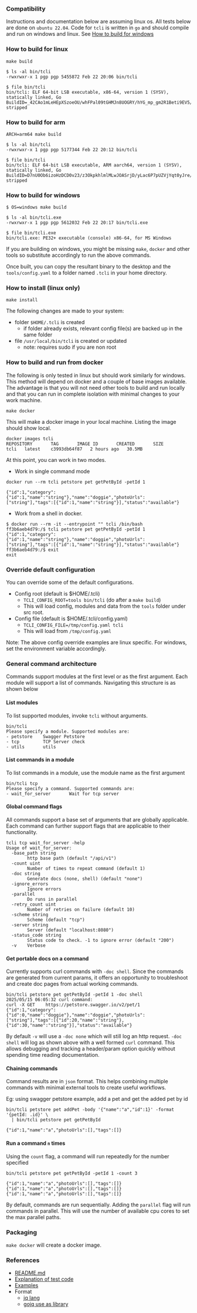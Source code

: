 ### Compatibility
Instructions and documentation below are assuming linux os. All tests below are
done on `ubuntu 22.04`.
Code for `tcli` is written in `go` and should compile and run on windows and linux.
See [How to build for windows](#how-to-build-for-windows)

### How to build for linux
```
make build

$ ls -al bin/tcli
-rwxrwxr-x 1 pgp pgp 5455872 Feb 22 20:06 bin/tcli

$ file bin/tcli
bin/tcli: ELF 64-bit LSB executable, x86-64, version 1 (SYSV), statically linked, Go BuildID=_42CAo1mLeHEpXSzoeOU/whFPal09tGHMJn8UOGRY/hYG_mp_gm2R1Beti9EV5/_rlkcVLbuBsO_N7zldJs, stripped
```

### How to build for arm
```
ARCH=arm64 make build

$ ls -al bin/tcli
-rwxrwxr-x 1 pgp pgp 5177344 Feb 22 20:12 bin/tcli

$ file bin/tcli
bin/tcli: ELF 64-bit LSB executable, ARM aarch64, version 1 (SYSV), statically linked, Go BuildID=D7nU0Ob6izoHzDCD0v23/z3OkpkhlmlMLwJOASrjD/yLac6P7pUZVjYqt0yJre/z6JeUgXpjdLpHAmj8nqQ, stripped
```

### How to build for windows
```console
$ OS=windows make build

$ ls -al bin/tcli.exe
-rwxrwxr-x 1 pgp pgp 5612032 Feb 22 20:17 bin/tcli.exe

$ file bin/tcli.exe
bin/tcli.exe: PE32+ executable (console) x86-64, for MS Windows
```

If you are building on windows, you might be missing `make`, `docker` and other tools so substitute
accordingly to run the above commands.

Once built, you can copy the resultant binary to the desktop and the `tools/config.yaml` to a folder named
`.tcli` in your home directory.

### How to install (linux only)
```console
make install
```
The following changes are made to your system:
- folder `$HOME/.tcli` is created
  - if folder already exists, relevant config file(s) are backed up in the same folder
- file `/usr/local/bin/tcli` is created or updated
  - note: requires sudo if you are non root

### How to build and run from docker
The following is only tested in linux but should work similarly for windows.
This method will depend on docker and a couple of base images available. The advantage
is that you will not need other tools to build and run locally and that you can run in
complete isolation with minimal changes to your work machine.

```console
make docker
```

This will make a docker image in your local machine. Listing the image should show local.
```console
docker images tcli
REPOSITORY       TAG       IMAGE ID       CREATED       SIZE
tcli   latest    c3993db64f87   2 hours ago   30.5MB
```

At this point, you can work in two modes.
- Work in single command mode
```console
docker run --rm tcli petstore pet getPetById -petId 1

{"id":1,"category":{"id":1,"name":"string"},"name":"doggie","photoUrls":["string"],"tags":[{"id":1,"name":"string"}],"status":"available"}
```

- Work from a shell in docker.
```console
$ docker run --rm -it --entrypoint "" tcli /bin/bash
ff3b6aeb4d79:/$ tcli petstore pet getPetById -petId 1
{"id":1,"category":{"id":1,"name":"string"},"name":"doggie","photoUrls":["string"],"tags":[{"id":1,"name":"string"}],"status":"available"}
ff3b6aeb4d79:/$ exit                                                                                                                                                                        exit
```

### Override default configuration
You can override some of the default configurations.
- Config root (default is $HOME/.tcli)
  - `TCLI_CONFIG_ROOT=tools bin/tcli` (do after a `make build`)
  - This will load config, modules and data from the `tools` folder under src root.
- Config file (default is $HOME/.tcli/config.yaml)
  - `TCLI_CONFIG_FILE=/tmp/config.yaml tcli`
  - This will load from `/tmp/config.yaml`

Note: The above config override examples are linux specific. For windows,
set the environment variable accordingly.

### General command architecture
Commands support modules at the first level or as the first argument.
Each module will support a list of commands. Navigating this structure is as shown below

#### List modules
To list supported modules, invoke `tcli` without arguments.
```console
bin/tcli
Please specify a module. Supported modules are:
- petstore    Swagger Petstore
- tcp         TCP Server check
- utils       utils
```

#### List commands in a module
To list commands in a module, use the module name as the first argument
```console
bin/tcli tcp
Please specify a command. Supported commands are:
- wait_for_server       Wait for tcp server
```

#### Global command flags
All commands support a base set of arguments that are globally applicable.
Each command can further support flags that are applicable to their functionality.

```console
tcli tcp wait_for_server -help
Usage of wait_for_server:
  -base_path string
        http base path (default "/api/v1")
  -count uint
        Number of times to repeat command (default 1)
  -doc string
        Generate docs (none, shell) (default "none")
  -ignore_errors
        Ignore errors
  -parallel
        Do runs in parallel
  -retry_count uint
        Number of retries on failure (default 10)
  -scheme string
        Scheme (default "tcp")
  -server string
        Server (default "localhost:8080")
  -status_code string
        Status code to check. -1 to ignore error (default "200")
  -v    Verbose
```

#### Get portable docs on a command
Currently supports curl commands with `-doc shell`. Since the commands are generated
from current params, it offers an opportunity to troubleshoot and create doc pages from
actual working commands.
```console
bin/tcli petstore pet getPetById -petId 1 -doc shell
2025/05/15 06:05:32 curl command:
curl -X GET    https://petstore.swagger.io/v2/pet/1
{"id":1,"category":{"id":0,"name":"doggie"},"name":"doggie","photoUrls":["string"],"tags":[{"id":20,"name":"string"},{"id":30,"name":"string"}],"status":"available"}
```
By default `-v` will use a `-doc none` which will still log an http request.
`-doc shell` will log as shown above with a well formed `curl` command. This allows
debugging and tracking a header/param option quickly without spending time reading documentation.

#### Chaining commands
Command results are in `json` format. This helps combining multiple commands with minimal external tools
to create useful workflows.

Eg: using swagger petstore example, add a pet and get the added pet by id
```console
bin/tcli petstore pet addPet -body '{"name":"a","id":1}' -format '{petId: .id}' \
  | bin/tcli petstore pet getPetById

{"id":1,"name":"a","photoUrls":[],"tags":[]}
```

#### Run a command `n` times
Using the `count` flag, a command will run repeatedly for the number specified
```console
bin/tcli petstore pet getPetById -petId 1 -count 3

{"id":1,"name":"a","photoUrls":[],"tags":[]}
{"id":1,"name":"a","photoUrls":[],"tags":[]}
{"id":1,"name":"a","photoUrls":[],"tags":[]}
```
By default, commands are run sequentially.
Adding the `parallel` flag will run commands in parallel.
This will use the number of available cpu cores to set the max parallel paths.

### Packaging
`make docker` will create a docker image.

### References
- [README.md](/README.md)
- [Explanation of test code](/docs/example_explanation.md)
- [Examples](/examples/README.md)
- Format
  - [jq lang](https://github.com/jqlang/jq/wiki/jq-Language-Description)
  - [gojq use as library](https://github.com/itchyny/gojq?tab=readme-ov-file#usage-as-a-library)
